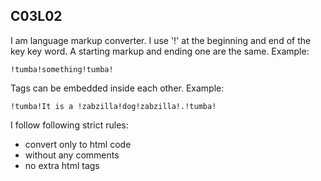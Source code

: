 ## C03L02

I am language markup converter. I use '!' at the beginning and end of the key key word. A starting markup and ending one are the same.
Example:
```
!tumba!something!tumba!
```

Tags can be embedded inside each other.
Example:
```
!tumba!It is a !zabzilla!dog!zabzilla!.!tumba!
```

I follow following strict rules:
- convert only to html code
- without any comments
- no extra html tags

